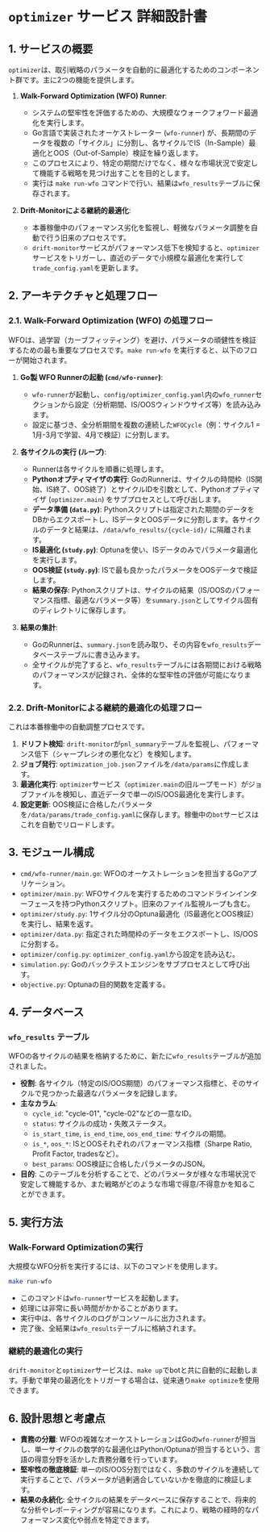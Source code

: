 # `optimizer` サービス 詳細設計書

## 1. サービスの概要

`optimizer`は、取引戦略のパラメータを自動的に最適化するためのコンポーネント群です。主に2つの機能を提供します。

1.  **Walk-Forward Optimization (WFO) Runner**:
    -   システムの堅牢性を評価するための、大規模なウォークフォワード最適化を実行します。
    -   Go言語で実装されたオーケストレーター (`wfo-runner`) が、長期間のデータを複数の「サイクル」に分割し、各サイクルでIS（In-Sample）最適化とOOS（Out-of-Sample）検証を繰り返します。
    -   このプロセスにより、特定の期間だけでなく、様々な市場状況で安定して機能する戦略を見つけ出すことを目的とします。
    -   実行は `make run-wfo` コマンドで行い、結果は`wfo_results`テーブルに保存されます。

2.  **Drift-Monitorによる継続的最適化**:
    -   本番稼働中のパフォーマンス劣化を監視し、軽微なパラメータ調整を自動で行う旧来のプロセスです。
    -   `drift-monitor`サービスがパフォーマンス低下を検知すると、`optimizer`サービスをトリガーし、直近のデータで小規模な最適化を実行して`trade_config.yaml`を更新します。

## 2. アーキテクチャと処理フロー

### 2.1. Walk-Forward Optimization (WFO) の処理フロー

WFOは、過学習（カーブフィッティング）を避け、パラメータの頑健性を検証するための最も重要なプロセスです。`make run-wfo` を実行すると、以下のフローが開始されます。

1.  **Go製 WFO Runnerの起動 (`cmd/wfo-runner`)**:
    -   `wfo-runner`が起動し、`config/optimizer_config.yaml`内の`wfo_runner`セクションから設定（分析期間、IS/OOSウィンドウサイズ等）を読み込みます。
    -   設定に基づき、全分析期間を複数の連続した`WFOCycle`（例：サイクル1 = 1月-3月で学習、4月で検証）に分割します。

2.  **各サイクルの実行 (ループ)**:
    -   Runnerは各サイクルを順番に処理します。
    -   **Pythonオプティマイザの実行**: GoのRunnerは、サイクルの時間枠（IS開始、IS終了、OOS終了）とサイクルIDを引数として、Pythonオプティマイザ (`optimizer.main`) をサブプロセスとして呼び出します。
    -   **データ準備 (`data.py`)**: Pythonスクリプトは指定された期間のデータをDBからエクスポートし、ISデータとOOSデータに分割します。各サイクルのデータと結果は、`/data/wfo_results/{cycle-id}/` に隔離されます。
    -   **IS最適化 (`study.py`)**: Optunaを使い、ISデータのみでパラメータ最適化を実行します。
    -   **OOS検証 (`study.py`)**: ISで最も良かったパラメータをOOSデータで検証します。
    -   **結果の保存**: Pythonスクリプトは、サイクルの結果（IS/OOSのパフォーマンス指標、最適なパラメータ等）を`summary.json`としてサイクル固有のディレクトリに保存します。

3.  **結果の集計**:
    -   GoのRunnerは、`summary.json`を読み取り、その内容を`wfo_results`データベーステーブルに書き込みます。
    -   全サイクルが完了すると、`wfo_results`テーブルには各期間における戦略のパフォーマンスが記録され、全体的な堅牢性の評価が可能になります。

### 2.2. Drift-Monitorによる継続的最適化の処理フロー

これは本番稼働中の自動調整プロセスです。

1.  **ドリフト検知**: `drift-monitor`が`pnl_summary`テーブルを監視し、パフォーマンス低下（シャープレシオの悪化など）を検知します。
2.  **ジョブ発行**: `optimization_job.json`ファイルを`/data/params`に作成します。
3.  **最適化実行**: `optimizer`サービス（`optimizer.main`の旧ループモード）がジョブファイルを検知し、直近データで単一のIS/OOS最適化を実行します。
4.  **設定更新**: OOS検証に合格したパラメータを`/data/params/trade_config.yaml`に保存します。稼働中の`bot`サービスはこれを自動でリロードします。

## 3. モジュール構成

-   `cmd/wfo-runner/main.go`: WFOのオーケストレーションを担当するGoアプリケーション。
-   `optimizer/main.py`: WFOサイクルを実行するためのコマンドラインインターフェースを持つPythonスクリプト。旧来のファイル監視ループも含む。
-   `optimizer/study.py`: 1サイクル分のOptuna最適化（IS最適化とOOS検証）を実行し、結果を返す。
-   `optimizer/data.py`: 指定された時間枠のデータをエクスポートし、IS/OOSに分割する。
-   `optimizer/config.py`: `optimizer_config.yaml`から設定を読み込む。
-   `simulation.py`: Goのバックテストエンジンをサブプロセスとして呼び出す。
-   `objective.py`: Optunaの目的関数を定義する。

## 4. データベース

### `wfo_results` テーブル

WFOの各サイクルの結果を格納するために、新たに`wfo_results`テーブルが追加されました。

-   **役割**: 各サイクル（特定のIS/OOS期間）のパフォーマンス指標と、そのサイクルで見つかった最適なパラメータを記録します。
-   **主なカラム**:
    -   `cycle_id`: "cycle-01", "cycle-02"などの一意なID。
    -   `status`: サイクルの成功・失敗ステータス。
    -   `is_start_time`, `is_end_time`, `oos_end_time`: サイクルの期間。
    -   `is_*`, `oos_*`: ISとOOSそれぞれのパフォーマンス指標（Sharpe Ratio, Profit Factor, tradesなど）。
    -   `best_params`: OOS検証に合格したパラメータのJSON。
-   **目的**: このテーブルを分析することで、どのパラメータが様々な市場状況で安定して機能するか、また戦略がどのような市場で得意/不得意かを知ることができます。

## 5. 実行方法

### Walk-Forward Optimizationの実行

大規模なWFO分析を実行するには、以下のコマンドを使用します。

```bash
make run-wfo
```

-   このコマンドは`wfo-runner`サービスを起動します。
-   処理には非常に長い時間がかかることがあります。
-   実行中は、各サイクルのログがコンソールに出力されます。
-   完了後、全結果は`wfo_results`テーブルに格納されます。

### 継続的最適化の実行

`drift-monitor`と`optimizer`サービスは、`make up`でbotと共に自動的に起動します。手動で単発の最適化をトリガーする場合は、従来通り`make optimize`を使用できます。

## 6. 設計思想と考慮点

-   **責務の分離**: WFOの複雑なオーケストレーションはGoの`wfo-runner`が担当し、単一サイクルの数学的な最適化はPython/Optunaが担当するという、言語の得意分野を活かした責務分離を行っています。
-   **堅牢性の徹底検証**: 単一のIS/OOS分割ではなく、多数のサイクルを連続して実行することで、パラメータが過剰適合していないかを徹底的に検証します。
-   **結果の永続化**: 全サイクルの結果をデータベースに保存することで、将来的な分析やレポーティングが容易になります。これにより、戦略の経時的なパフォーマンス変化や弱点を特定できます。
